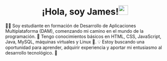 <h1 align="center">¡Hola, soy James!<img src="https://github.com/souvikguria98/souvikguria98/blob/master/Hi.gif" width="30"> </h1>

👨‍💻 Soy estudiante en formación de Desarrollo de Aplicaciones Multiplataforma (DAM), comenzando mi camino en el mundo de la programación. 🚀 Tengo conocimientos básicos en HTML, CSS, JavaScript, Java, MySQL, máquinas virtuales y Linux 🐧. 💡 Estoy buscando una oportunidad para aprender, adquirir experiencia y aportar mi entusiasmo al desarrollo tecnológico. 🌟
